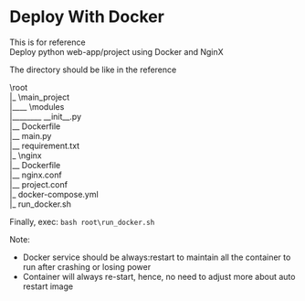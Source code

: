 # Deploy With Docker  
This is for reference  
Deploy python web-app/project using Docker and NginX  
  
  
The directory should be like in the reference  

\root  
|\_ \main_project  
|\_\_\_\_ \modules  
|\_\_\_\_\_\_\_\_ \_\_init\_\_.py  
|\_\_ Dockerfile  
|\_\_ main.py  
|\_\_ requirement.txt  
|\_ \nginx  
|\_\_ Dockerfile  
|\_\_ nginx.conf  
|\_\_ project.conf  
|\_ docker-compose.yml  
|\_ run_docker.sh  


Finally, exec: `bash root\run_docker.sh`  
  
Note:  
 - Docker service should be always:restart to maintain all the container to run after crashing or losing power
 - Container will always re-start, hence, no need to adjust more about auto restart image
